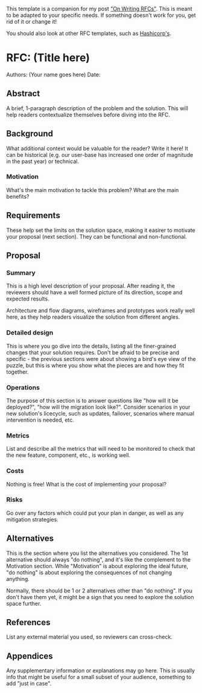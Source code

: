 This template is a companion for my post ["On Writing RFCs"](https://0x5d.github.io/posts/rfcs/). This is meant to be adapted to your specific needs. If something doesn't work for you, get rid of it or change it!

You should also look at other RFC templates, such as [Hashicorp's](https://works.hashicorp.com/articles/rfc-template).

# RFC: (Title here)

Authors: (Your name goes here)
Date:

## Abstract
A brief, 1-paragraph description of the problem and the solution. This will help readers contextualize themselves before diving into the RFC. 

## Background
What additional context would be valuable for the reader? Write it here! It can be historical (e.g. our user-base has increased one order of magnitude in the past year) or technical.

### Motivation
What's the main motivation to tackle this problem? What are the main benefits?

## Requirements
These help set the limits on the solution space, making it easirer to motivate your proposal (next section). They can be functional and non-functional.

## Proposal

### Summary
This is a high level description of your proposal. After reading it, the reviewers should have a well formed picture of its direction, scope and expected results.

Architecture and flow diagrams, wireframes and prototypes work really well here, as they help readers visualize the solution from different angles.

### Detailed design
This is where you go dive into the details, listing all the finer-grained changes that your solution requires. Don't be afraid to be precise and specific - the previous sections were about showing a bird's eye view of the puzzle, but this is where you show what the pieces are and how they fit together.

### Operations
The purpose of this section is to answer questions like "how will it be deployed?", "how will the migration look like?". Consider scenarios in your new solution's licecycle, such as updates, failover, scenarios where manual intervention is needed, etc. 

### Metrics
List and describe all the metrics that will need to be monitored to check that the new feature, component, etc., is working well.

### Costs
Nothing is free! What is the cost of implementing your proposal?

### Risks
Go over any factors which could put your plan in danger, as well as any mitigation strategies.

## Alternatives

This is the section where you list the alternatives you considered. The 1st alternative should always "do nothing", and it's like the complement to the Motivation section. While "Motivation" is about exploring the ideal future, "do nothing" is about exploring the consequences of not changing anything.

Normally, there should be 1 or 2 alternatives other than "do nothing". If you don't have them yet, it might be a sign that you need to explore the solution space further.

## References

List any external material you used, so reviewers can cross-check.

## Appendices

Any supplementary information or explanations may go here. This is usually info that might be useful for a small subset of your audience, something to add "just in case".

